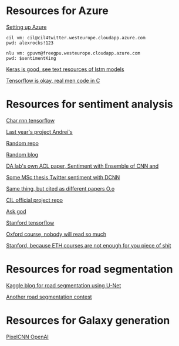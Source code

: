 Resources for Azure
======
[Setting up Azure](http://da.inf.ethz.ch/teaching/2017/CIL/material/Infrastructure_description.pdf)

```
cil vm: cil@cil4twitter.westeurope.cloudapp.azure.com 
pwd: alexrocks!123

nlu vm: gpuvm@freegpu.westeurope.cloudapp.azure.com
pwd: $sentimentKing
```

[Keras is good, see text resources of lstm models](https://github.com/fchollet/keras-resources)

[Tensorflow is okay, real men code in C](https://github.com/tensorflow/models)

Resources for sentiment analysis
======
[Char rnn tensorflow](https://github.com/sherjilozair/char-rnn-tensorflow)

[Last year's project Andrei's](https://github.com/bernhard2202/twitter-sentiment-analysis)

[Random repo](https://github.com/amitvpatel06/Twitter-Deep-Learning)

[Random blog](http://k8si.github.io/2016/01/28/lstm-networks-for-sentiment-analysis-on-tweets.html)

[DA lab's own ACL paper, Sentiment with Ensemble of CNN and ](https://www.aclweb.org/anthology/S/S16/S16-1173.pdf)

[Some MSc thesis Twitter sentiment with DCNN](https://pdfs.semanticscholar.org/9320/a229b450bee8384f218681634e039acd9c2f.pdf)

[Same thing, but cited as different papers O.o](http://www.aclweb.org/anthology/S/S15/S15-2.pdf#page=506)

[CIL official project repo](https://github.com/dalab/lecture_cil_public/tree/master/exercises/ex6)

[Ask god](http://lmgtfy.com/?q=twitter+sentiment+analysis)

[Stanford tensorflow](http://www.stanford.edu/class/cs20si/)

[Oxford course, nobody will read so much](https://github.com/oxford-cs-deepnlp-2017/lectures)

[Stanford, because ETH courses are not enough for you piece of shit](http://cs224d.stanford.edu/syllabus.html)

Resources for road segmentation
======
[Kaggle blog for road segmentation using U-Net](http://blog.kaggle.com/2017/04/26/dstl-satellite-imagery-competition-1st-place-winners-interview-kyle-lee/?utm_source=Mailing%20list&utm_campaign=f1be30eedd-Kaggle_Newsletter_05-04-2017&utm_medium=email&utm_term=0_f42f9df1e1-f1be30eedd-400419961)

[Another road segmentation contest](https://deepsense.io/deep-learning-for-satellite-imagery-via-image-segmentation/)

Resources for Galaxy generation
======
[PixelCNN OpenAI](https://github.com/openai/pixel-cnn)
